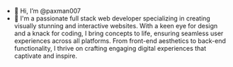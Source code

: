 - 👋 Hi, I’m @paxman007
- 👀 I'm a passionate full stack web developer specializing in creating visually stunning and interactive websites.
  With a keen eye for design and a knack for coding, I bring concepts to life, ensuring seamless user experiences across all platforms.
  From front-end aesthetics to back-end functionality, I thrive on crafting engaging digital experiences that captivate and inspire.
  

<!---
paxman007/paxman007 is a ✨ special ✨ repository because its `README.md` (this file) appears on your GitHub profile.
You can click the Preview link to take a look at your changes.
--->
